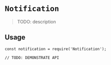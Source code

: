 # `Notification`

> TODO: description

## Usage

```
const notification = require('Notification');

// TODO: DEMONSTRATE API
```
